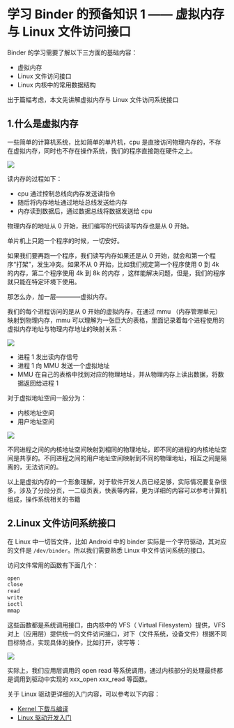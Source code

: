 # 学习 Binder 的预备知识 1 —— 虚拟内存与 Linux 文件访问接口

Binder 的学习需要了解以下三方面的基础内容：

- 虚拟内存
- Linux 文件访问接口
- Linux 内核中的常用数据结构

出于篇幅考虑，本文先讲解虚拟内存与 Linux 文件访问系统接口

## 1.什么是虚拟内存

一些简单的计算机系统，比如简单的单片机，cpu 是直接访问物理内存的，不存在虚拟内存，同时也不存在操作系统，我们的程序直接跑在硬件之上。

![](https://gitee.com/stingerzou/pic-bed/raw/master/img/20230512082900.png)

读内存的过程如下：

- cpu 通过控制总线向内存发送读指令
- 随后将内存地址通过地址总线发送给内存
- 内存读到数据后，通过数据总线将数据发送给 cpu

物理内存的地址从 0 开始，我们编写的代码读写内存也是从 0 开始。

单片机上只跑一个程序的时候，一切安好。

如果我们要再跑一个程序，我们读写内存如果还是从 0 开始，就会和第一个程序“打架”，发生冲突。如果不从 0 开始，比如我们规定第一个程序使用 0 到 4k 的内存，第二个程序使用 4k 到 8k 的内存 ，这样能解决问题，但是，我们的程序就只能在特定环境下使用。

那怎么办，加一层————虚拟内存。

我们的每个进程访问的是从 0 开始的虚拟内存，在通过 mmu （内存管理单元）映射到物理内存，mmu 可以理解为一张巨大的表格，里面记录着每个进程使用的虚拟内存地址与物理内存地址的映射关系：

![](https://gitee.com/stingerzou/pic-bed/raw/master/img/20230512093832.png)

- 进程 1 发出读内存信号
- 进程 1 向 MMU 发送一个虚拟地址
- MMU 在自己的表格中找到对应的物理地址，并从物理内存上读出数据，将数据返回给进程 1

对于虚拟地址空间一般分为：

- 内核地址空间
- 用户地址空间

![](https://gitee.com/stingerzou/pic-bed/raw/master/img/20230517152542.png)

不同进程之间的内核地址空间映射到相同的物理地址，即不同的进程的内核地址空间是共享的。不同进程之间的用户地址空间映射到不同的物理地址，相互之间是隔离的，无法访问的。

以上是虚拟内存的一个形象理解，对于软件开发人员已经足够，实际情况要复杂很多，涉及了分段分页，一二级页表，快表等内容，更为详细的内容可以参考计算机组成，操作系统相关的书籍

## 2.Linux 文件访问系统接口

在 Linux 中一切皆文件，比如 Android 中的 binder 实际是一个字符驱动，其对应的文件是 `/dev/binder`。所以我们需要熟悉 Linux 中文件访问系统的接口。

访问文件常用的函数有下面几个：

```c
open
close
read
write
ioctl
mmap
```

这些函数都是系统调用接口，由内核中的 VFS（ Virtual Filesystem）提供，VFS 对上（应用层）提供统一的文件访问接口，对下（文件系统，设备文件）根据不同目标特点，实现具体的操作，比如打开，读写等：

![](https://gitee.com/stingerzou/pic-bed/raw/master/img/20230512160048.png)

实际上，我们应用层调用的 open read 等系统调用，通过内核部分的处理最终都是调用到驱动中实现的 xxx_open xxx_read 等函数。

关于 Linux 驱动更详细的入门内容，可以参考以下内容：

- [Kernel 下载与编译](https://juejin.cn/post/7207602567290765373)
- [Linux 驱动开发入门](https://juejin.cn/post/7207607724900810812)
